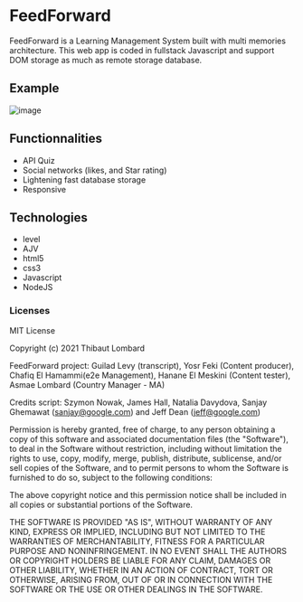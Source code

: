 # FeedForward
FeedForward is a Learning Management System built with multi memories architecture. This web app is coded in fullstack Javascript and support DOM storage as much as remote storage database. 

## Example
![image](https://raw.githubusercontent.com/Lombard-Web-Services/FeedForward/master/FeedForward/demo/quiz.gif)

## Functionnalities
* API Quiz
* Social networks (likes, and Star rating)
* Lightening fast database storage
* Responsive

## Technologies
* level
* AJV 
* html5
* css3
* Javascript
* NodeJS


### Licenses
MIT License

Copyright (c) 2021 Thibaut Lombard
 
FeedForward project: Guilad Levy (transcript), Yosr Feki (Content producer), Chafiq El Hamammi(e2e Management), Hanane El Meskini (Content tester), Asmae Lombard (Country Manager - MA)

Credits script: Szymon Nowak, James Hall, Natalia Davydova, Sanjay Ghemawat (sanjay@google.com) and Jeff Dean (jeff@google.com)

Permission is hereby granted, free of charge, to any person obtaining a copy
of this software and associated documentation files (the "Software"), to deal
in the Software without restriction, including without limitation the rights
to use, copy, modify, merge, publish, distribute, sublicense, and/or sell
copies of the Software, and to permit persons to whom the Software is
furnished to do so, subject to the following conditions:

The above copyright notice and this permission notice shall be included in all
copies or substantial portions of the Software.

THE SOFTWARE IS PROVIDED "AS IS", WITHOUT WARRANTY OF ANY KIND, EXPRESS OR
IMPLIED, INCLUDING BUT NOT LIMITED TO THE WARRANTIES OF MERCHANTABILITY,
FITNESS FOR A PARTICULAR PURPOSE AND NONINFRINGEMENT. IN NO EVENT SHALL THE
AUTHORS OR COPYRIGHT HOLDERS BE LIABLE FOR ANY CLAIM, DAMAGES OR OTHER
LIABILITY, WHETHER IN AN ACTION OF CONTRACT, TORT OR OTHERWISE, ARISING FROM,
OUT OF OR IN CONNECTION WITH THE SOFTWARE OR THE USE OR OTHER DEALINGS IN THE
SOFTWARE.
